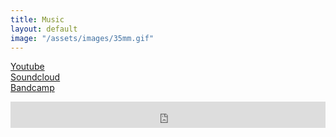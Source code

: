 ```yaml
---
title: Music
layout: default
image: "/assets/images/35mm.gif"
---
```

[Youtube](https://www.youtube.com/@josedelara5334)  
[Soundcloud](https://soundcloud.com/jcdelarapdx)    
[Bandcamp](https://darkwraithcovenant.bandcamp.com/)
<iframe style="border: 0; width: 100%; height: 42px;" src="https://bandcamp.com/EmbeddedPlayer/track=150204987/size=small/bgcol=333333/linkcol=e99708/transparent=true/" seamless><a href="https://darkwraithcovenant.bandcamp.com/track/the-last-word-fast-j-mix">The Last Word (Fast J Mix) by Darkwraith Covenant</a></iframe>